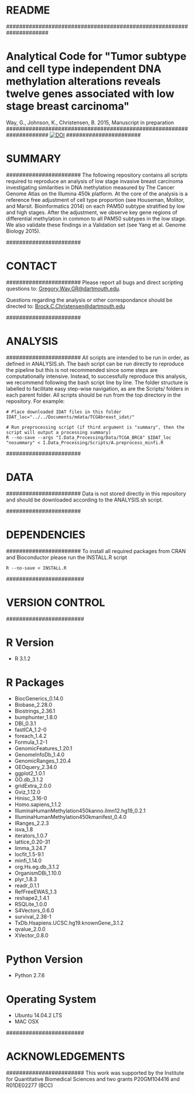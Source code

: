 # README #

#####################################################################
# Analytical Code for "Tumor subtype and cell type independent DNA methylation alterations reveals twelve genes associated with low stage breast carcinoma" 
Way, G., Johnson, K., Christensen, B. 2015, Manuscript in preparation
#####################################################################
[![DOI](https://zenodo.org/badge/18957/gwaygenomics/brca_lowstage_DMGRs.svg)](https://zenodo.org/badge/latestdoi/18957/gwaygenomics/brca_lowstage_DMGRs)
#######################
# SUMMARY
#######################
The following repository contains all scripts required to reproduce an analysis of low stage invasive
breast carcinoma investigating similarities in DNA methylation measured by The Cancer Genome Atlas on
the Illumina 450k platform. At the core of the analysis is a reference free adjustment of cell type
proportion (see Houseman, Molitor, and Marsit. Bioinformatics 2014) on each PAM50 subtype stratified by 
low and high stages. After the adjustment, we observe key gene regions of differential methylation in 
common to all PAM50 subtypes in the low stage. We also validate these findings in a Validation set (see 
Yang et al. Genome Biology 2015).

#######################
# CONTACT
#######################
Please report all bugs and direct scripting questions to:
Gregory.Way.GR@dartmouth.edu.

Questions regarding the analysis or other correspondance should be directed to:
Brock.C.Christensen@dartmouth.edu

#######################
# ANALYSIS
#######################
All scripts are intended to be run in order, as defined in ANALYSIS.sh. The bash script can be run 
directly to reproduce the pipeline but this is not recommended since some steps are computationally
intensive. Instead, to successfully reproduce this analysis, we recommend following the bash script line
by line. The folder structure is labelled to facilitate easy step-wise navigation, as are the Scripts/ 
folders in each parent folder. All scripts should be run from the top directory in the repository. For example: 

~~~~~~~~~~~~~~~~~~~~~~~~~~~~~~~~~~~~~~~~~~~~~
# Place downloaded IDAT files in this folder
IDAT_loc="../../Documents/mdata/TCGAbreast_idat/"

# Run preprocessing script (if third argument is "summary", then the script will output a processing summary)
R --no-save --args "I.Data_Processing/Data/TCGA_BRCA" $IDAT_loc "nosummary" < I.Data_Processing/Scripts/A.preprocess_minfi.R
~~~~~~~~~~~~~~~~~~~~~~~~~~~~~~~~~~~~~~~~~~~~~

#######################
# DATA
#######################
Data is not stored directly in this repository and should be downloaded according to the ANALYSIS.sh script.

#######################
# DEPENDENCIES
#######################
To install all required packages from CRAN and Bioconductor please run the INSTALL.R script

~~~~~~~~~~~~~~~~~~~~~~~~~~~~~~~~~~~~~~~~~~~~~
R --no-save < INSTALL.R
~~~~~~~~~~~~~~~~~~~~~~~~~~~~~~~~~~~~~~~~~~~~~

########################
# VERSION CONTROL
########################

# R Version
* R 3.1.2

# R Packages
* BiocGenerics_0.14.0 
* Biobase_2.28.0
* Biostrings_2.36.1
* bumphunter_1.8.0
* DBI_0.3.1
* fastICA_1.2-0 
* foreach_1.4.2
* Formula_1.2-1
* GenomicFeatures_1.20.1
* GenomeInfoDb_1.4.0
* GenomicRanges_1.20.4
* GEOquery_2.34.0
* ggplot2_1.0.1
* GO.db_3.1.2
* gridExtra_2.0.0
* Gviz_1.12.0
* Hmisc_3.16-0
* Homo.sapiens_1.1.2
* IlluminaHumanMethylation450kanno.ilmn12.hg19_0.2.1
* IlluminaHumanMethylation450kmanifest_0.4.0
* IRanges_2.2.3
* isva_1.8
* iterators_1.0.7
* lattice_0.20-31
* limma_3.24.7
* locfit_1.5-9.1
* minfi_1.14.0
* org.Hs.eg.db_3.1.2
* OrganismDBi_1.10.0
* plyr_1.8.3
* readr_0.1.1
* RefFreeEWAS_1.3
* reshape2_1.4.1
* RSQLite_1.0.0
* S4Vectors_0.6.0
* survival_2.38-1
* TxDb.Hsapiens.UCSC.hg19.knownGene_3.1.2
* qvalue_2.0.0
* XVector_0.8.0

# Python Version
* Python 2.7.6

# Operating System
* Ubuntu 14.04.2 LTS
* MAC OSX

########################
# ACKNOWLEDGEMENTS
########################
This work was supported by the Institute for Quantitative Biomedical Sciences and two grants P20GM104416 and R01DE02277 (BCC)
